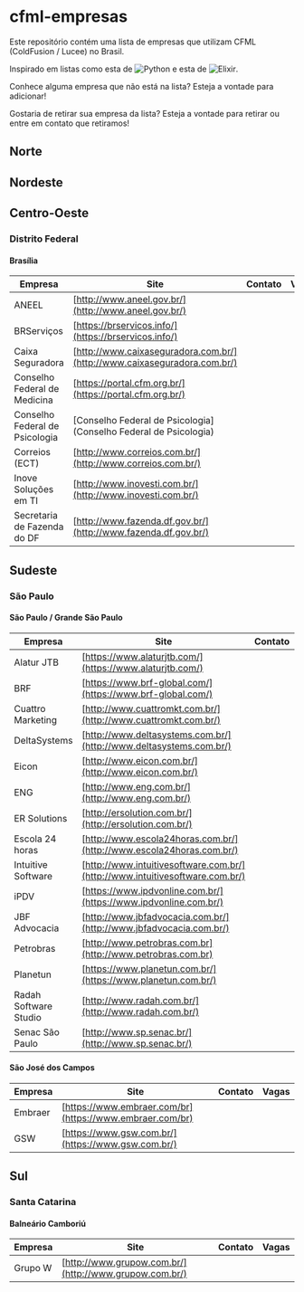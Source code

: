 # cfml-empresas
Este repositório contém uma lista de empresas que utilizam CFML (ColdFusion / Lucee) no Brasil.

Inspirado em listas como esta de ![Python](https://github.com/pythonbrasil/pyBusinesses-BR) e esta de ![Elixir](https://github.com/elixirbrasil/empresas).

Conhece alguma empresa que não está na lista? Esteja a vontade para adicionar!

Gostaria de retirar sua empresa da lista? Esteja a vontade para retirar ou entre em contato que retiramos!

## Norte

## Nordeste

## Centro-Oeste

### Distrito Federal

#### Brasília
Empresa | Site | Contato | Vagas
--- | --- | --- | ---
ANEEL | [http://www.aneel.gov.br/](http://www.aneel.gov.br/) |
BRServiços | [https://brservicos.info/](https://brservicos.info/) |
Caixa Seguradora | [http://www.caixaseguradora.com.br/](http://www.caixaseguradora.com.br/) |
Conselho Federal de Medicina | [https://portal.cfm.org.br/](https://portal.cfm.org.br/) |
Conselho Federal de Psicologia | [Conselho Federal de Psicologia](Conselho Federal de Psicologia) |
Correios (ECT) | [http://www.correios.com.br/](http://www.correios.com.br/) |
Inove Soluções em TI | [http://www.inovesti.com.br/](http://www.inovesti.com.br/) |
Secretaria de Fazenda do DF | [http://www.fazenda.df.gov.br/](http://www.fazenda.df.gov.br/) |


## Sudeste

### São Paulo

#### São Paulo / Grande São Paulo

Empresa | Site | Contato | Vagas
--- | --- | --- | ---
Alatur JTB | [https://www.alaturjtb.com/](https://www.alaturjtb.com/) |
BRF | [https://www.brf-global.com/](https://www.brf-global.com/) |
Cuattro Marketing | [http://www.cuattromkt.com.br/](http://www.cuattromkt.com.br/) |
DeltaSystems | [http://www.deltasystems.com.br/](http://www.deltasystems.com.br/) |
Eicon | [http://www.eicon.com.br/](http://www.eicon.com.br/) |
ENG | [http://www.eng.com.br/](http://www.eng.com.br/) |
ER Solutions | [http://ersolution.com.br/](http://ersolution.com.br/) |
Escola 24 horas | [http://www.escola24horas.com.br/](http://www.escola24horas.com.br/) |
Intuitive Software | [http://www.intuitivesoftware.com.br/](http://www.intuitivesoftware.com.br/) |
iPDV | [https://www.ipdvonline.com.br/](https://www.ipdvonline.com.br/) |
JBF Advocacia | [http://www.jbfadvocacia.com.br/](http://www.jbfadvocacia.com.br/) |
Petrobras | [http://www.petrobras.com.br](http://www.petrobras.com.br) |
Planetun | [https://www.planetun.com.br/](https://www.planetun.com.br/) |
Radah Software Studio | [http://www.radah.com.br/](http://www.radah.com.br/) |
Senac São Paulo | [http://www.sp.senac.br/](http://www.sp.senac.br/) |

#### São José dos Campos

Empresa | Site | Contato | Vagas
--- | --- | --- | ---
Embraer | [https://www.embraer.com/br](https://www.embraer.com/br) | 
GSW | [https://www.gsw.com.br/](https://www.gsw.com.br/) |



## Sul

### Santa Catarina

#### Balneário Camboriú
Empresa | Site | Contato | Vagas
--- | --- | --- | ---
Grupo W | [http://www.grupow.com.br/](http://www.grupow.com.br/) |